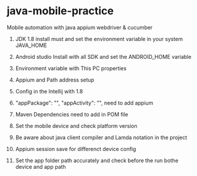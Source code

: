# java-mobile-practice

Mobile automation with java appium webdriver & cucumber

1. JDK 1.8 install must and set the environment variable in your system JAVA_HOME

2. Android studio Install with all SDK and set the ANDROID_HOME variable

3. Environment variable with This PC properties

3. Appium and Path address setup

4. Config in the Intellij with 1.8

5. "appPackage": "",
   "appActivity": "", need to add appium

6. Maven Dependencies need to add in POM file

7. Set the mobile device and check platform version
8. Be aware about java client compiler and Lamda notation in the project
9. Appium session save for differenct device config 
10. Set the app folder path accurately and check before the run bothe device and app path
